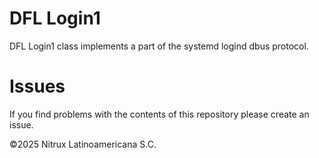 # DFL Login1
DFL Login1 class implements a part of the systemd logind dbus protocol.

# Issues
If you find problems with the contents of this repository please create an issue.

©2025 Nitrux Latinoamericana S.C.
